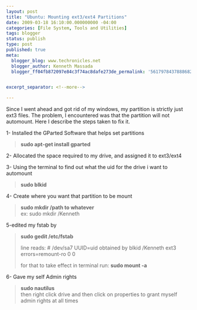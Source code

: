 ```yaml
---
layout: post
title: "Ubuntu: Mounting ext3/ext4 Partitions"
date: 2009-03-18 16:10:00.000000000 -04:00
categories: [File System, Tools and Utilities]
tags: blogger
status: publish
type: post
published: true
meta:
  blogger_blog: www.techronicles.net
  blogger_author: Kenneth Massada
  blogger_ff04fb872097e84c3f74ac8dafe273de_permalink: '5617978437888682041'


excerpt_separator: <!--more-->

---
```

<p>Since I went ahead and got rid of my windows, my partition is strictly just ext3 files. The problem, I encountered was that the partition will not automount. Here I describe the steps taken to fix it.</p>
<p>1- Installed the GParted Software that helps set partitions<br />
<blockquote><strong>sudo apt-get install gparted</strong></p></blockquote>
<p>2- Allocated the space required to my drive, and assigned it to ext3/ext4</p>
<p>3- Using the terminal to find out what the uid for the drive i want to automount<br />
<blockquote><strong>sudo blkid</strong></p></blockquote>
<p>4- Create where you want that partition to be mount<br />
<blockquote><strong>sudo mkdir /path to whatever<br /><span style="font-weight:normal;"> ex: sudo mkdir /Kenneth</span></strong></p></blockquote>
<p>5-edited my fstab by<br />
<blockquote><strong>sudo gedit /etc/fstab</strong></p>
<p>line reads: # /dev/sa7  UUID=uid obtained by blkid /Kenneth ext3 errors=remount-ro 0 0</p>
<p>for that to take effect in terminal run: <strong>sudo mount -a</strong></p></blockquote>
<p>6- Gave my self Admin rights<br />
<blockquote><strong>sudo nautilus</strong><br />then right click drive and then click on properties to grant myself admin rights at all times</p></blockquote>

